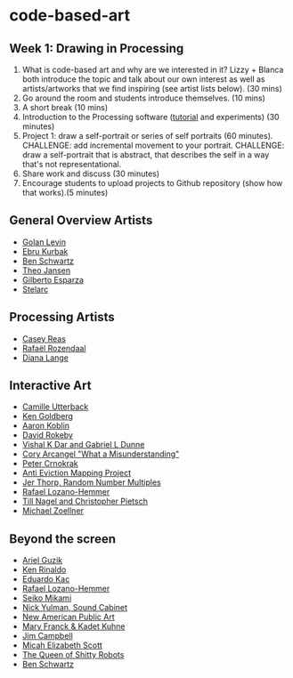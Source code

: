 # code-based-art

## Week 1: Drawing in Processing

1. What is code-based art and why are we interested in it? Lizzy + Blanca both introduce the topic and talk about our own interest as well as artists/artworks that we find inspiring (see artist lists below). (30 mins)
2. Go around the room and students introduce themselves. (10 mins)
3. A short break (10 mins)
4. Introduction to the Processing software ([tutorial](https://www.raspberrypi.org/learning/introduction-to-processing/worksheet/) and experiments) (30 minutes)
5. Project 1: draw a self-portrait or series of self portraits (60 minutes).
 CHALLENGE: add incremental movement to your portrait.
 CHALLENGE: draw a self-portrait that is abstract, that describes the self in a way that's not representational.   
 6. Share work and discuss (30 minutes) 
 7. Encourage students to upload projects to Github repository (show how that works).(5 minutes)


 ## General Overview Artists
* [Golan Levin](http://www.flong.com)
* [Ebru Kurbak](http://ebrukurbak.net/white-shadow/)
* [Ben Schwartz](http://www.benschwartz.co/wikileaks-archive-project)
* [Theo Jansen](http://www.strandbeest.com)
* [Gilberto Esparza](http://www.parasitosurbanos.com/parasitos/proyecto.html)
* [Stelarc](http://stelarc.org/?catID=20247)

 ## Processing Artists
* [Casey Reas](http://reas.com)
* [Rafaël Rozendaal](http://www.newrafael.com/websites/)
* [Diana Lange](http://butdoesitfloat.com/My-job-is-to-make-images-and-leave-the-decision-making-and-conclusion)

 ## Interactive Art
* [Camille Utterback](http://camilleutterback.com/)
* [Ken Goldberg](https://boomcalifornia.com/2015/08/18/bloom/)
* [Aaron Koblin](http://www.aaronkoblin.com/work/thesheepmarket/)
* [David Rokeby](http://www.davidrokeby.com/nchant.html)
* [Vishal K Dar and Gabriel L Dunne](https://vimeo.com/38492062)
* [Cory Arcangel "What a Misunderstanding"](http://www.what-a-misunderstanding.com/)
* [Peter Crnokrak](http://www.petercrnokrak.com)
* [Anti Eviction Mapping Project](http://www.antievictionmap.com/)
* [Jer Thorp, Random Number Multiples](http://blog.blprnt.com/blog/blprnt/random-number-multiples)
* [Rafael Lozano-Hemmer](http://www.lozano-hemmer.com/bifurcation.php)
* [Till Nagel and Christopher Pietsch](https://uclab.fh-potsdam.de/cf/)
* [Michael Zoellner](http://i.document.m05.de/2013/05/23/joy-divisions-unknown-pleasures-printed-in-3d/)

 ## Beyond the screen
* [Ariel Guzik](https://vimeo.com/user8136071)
* [Ken Rinaldo](http://www.kenrinaldo.com)
* [Eduardo Kac](http://www.ekac.org)
* [Rafael Lozano-Hemmer](http://www.lozano-hemmer.com)
* [Seiko Mikami](http://special.ycam.jp/doc/work/index_en.html)
* [Nick Yulman, Sound Cabinet](http://nysoundworks.org/songcabinet/)
* [New American Public Art](http://www.newamericanpublicart.com/ourself)
* [Mary Franck & Kadet Kuhne](http://www.maryfranck.net/portfolio/carapace/)
* [Jim Campbell](http://www.jimcampbell.tv/portfolio/objects/portrait_of_rebecca/)
* [Micah Elizabeth Scott](http://www.misc.name/#/forest/)
* [The Queen of Shitty Robots](https://www.youtube.com/watch?v=Hxdqp3N_ymU)
* [Ben Schwartz](http://www.benschwartz.co/wikileaks-archive-project)




